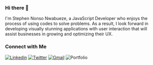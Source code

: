 ### Hi there 👋


<!-- ### [live site](link) 
![image](link) -->

I'm Stephen Nonso Nwabueze, a JavaScript Developer who enjoys the process of using codes to solve problems. As a result, I look forward in developing visually stunning applications with user interaction that will assist businesses in growing and optimizing their UX.

<h3>Connect with Me </h3>
<p>
<a href="https://twitter.com/Stephen_noso" ><img alt="Linkedin" src="https://img.shields.io/badge/LinkedIn-0077B5?style=for-the-badge&logo=linkedin&logoColor=white"></a>
<a href="https://twitter.com/Stephen_noso" ><img alt="Twitter" src="https://img.shields.io/badge/Twitter-1DA1F2?style=for-the-badge&logo=twitter&logoColor=white"></a>
<a href="https://mail.google.com/mail/u/0/#inbox"><img alt="Gmail" src="https://img.shields.io/badge/Gmail-D14836?style=for-the-badge&logo=gmail&logoColor=white"></a>
<a><img alt="Portfolio" src="https://img.shields.io/badge/portfolio-%2312100E.svg?&style=for-the-badge&logo=superuser&logoColor=white"></a>
</p>
